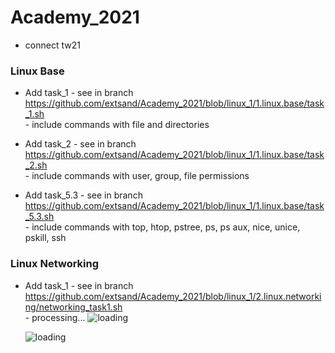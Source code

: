 # Academy_2021
- connect tw21


### Linux Base

- Add task_1 - see in branch 
    <br>https://github.com/extsand/Academy_2021/blob/linux_1/1.linux.base/task_1.sh
    <br>- include commands with file and directories 

- Add task_2 - see in branch 
    <br>https://github.com/extsand/Academy_2021/blob/linux_1/1.linux.base/task_2.sh
    <br>- include commands with user, group, file permissions

- Add task_5.3 - see in branch 
    <br>https://github.com/extsand/Academy_2021/blob/linux_1/1.linux.base/task_5.3.sh
    <br>- include commands with top, htop, pstree, ps, ps aux, nice, unice, pskill, ssh

### Linux Networking
- Add task_1 - see in branch
    <br>https://github.com/extsand/Academy_2021/blob/linux_1/2.linux.networking/networking_task1.sh
    <br>- processing... ![loading](https://i.pinimg.com/originals/49/23/29/492329d446c422b0483677d0318ab4fa.gif)
    
    ![loading](https://i.pinimg.com/originals/65/ba/48/65ba488626025cff82f091336fbf94bb.gif)

    
